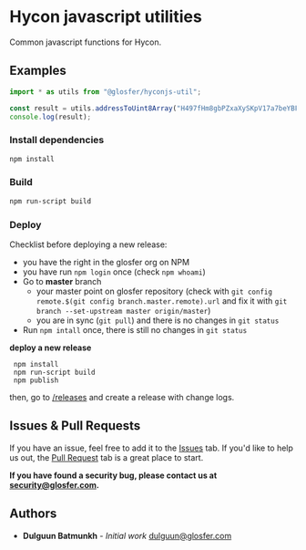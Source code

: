 # Hycon javascript utilities
Common javascript functions for Hycon.

## Examples

```js
import * as utils from "@glosfer/hyconjs-util";

const result = utils.addressToUint8Array("H497fHm8gbPZxaXySKpV17a7beYBF9Ut3");
console.log(result);
```

### Install dependencies

```bash
npm install
```

### Build

```bash
npm run-script build
```

### Deploy

Checklist before deploying a new release:

* you have the right in the glosfer org on NPM
* you have run `npm login` once (check `npm whoami`)
* Go to **master** branch
  * your master point on glosfer repository (check with `git config remote.$(git config branch.master.remote).url` and fix it with `git branch --set-upstream master origin/master`)
  * you are in sync (`git pull`) and there is no changes in `git status`
* Run `npm intall` once, there is still no changes in `git status`

**deploy a new release**

```
 npm install
 npm run-script build
 npm publish
```

then, go to [/releases](https://github.com/arigatodl/hyconjs-util/releases) and create a release with change logs.

## Issues & Pull Requests

If you have an issue, feel free to add it to the [Issues](https://github.com/arigatodl/hyconjs-util/issues) tab.
If you'd like to help us out, the [Pull Request](https://github.com/arigatodl/hyconjs-util/pulls) tab is a great place to start.

**If you have found a security bug, please contact us at [security@glosfer.com](security@glosfer.com).**

## Authors

* **Dulguun Batmunkh** - *Initial work* <dulguun@glosfer.com>
